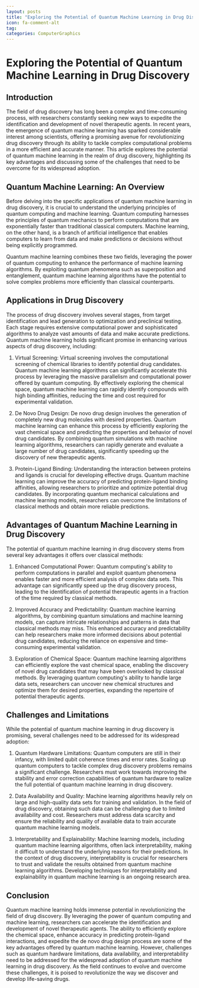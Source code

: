 ```yaml
---
layout: posts
title: "Exploring the Potential of Quantum Machine Learning in Drug Discovery"
icon: fa-comment-alt
tag:      
categories: ComputerGraphics
---
```



# Exploring the Potential of Quantum Machine Learning in Drug Discovery

## Introduction

The field of drug discovery has long been a complex and time-consuming process, with researchers constantly seeking new ways to expedite the identification and development of novel therapeutic agents. In recent years, the emergence of quantum machine learning has sparked considerable interest among scientists, offering a promising avenue for revolutionizing drug discovery through its ability to tackle complex computational problems in a more efficient and accurate manner. This article explores the potential of quantum machine learning in the realm of drug discovery, highlighting its key advantages and discussing some of the challenges that need to be overcome for its widespread adoption.

## Quantum Machine Learning: An Overview

Before delving into the specific applications of quantum machine learning in drug discovery, it is crucial to understand the underlying principles of quantum computing and machine learning. Quantum computing harnesses the principles of quantum mechanics to perform computations that are exponentially faster than traditional classical computers. Machine learning, on the other hand, is a branch of artificial intelligence that enables computers to learn from data and make predictions or decisions without being explicitly programmed.

Quantum machine learning combines these two fields, leveraging the power of quantum computing to enhance the performance of machine learning algorithms. By exploiting quantum phenomena such as superposition and entanglement, quantum machine learning algorithms have the potential to solve complex problems more efficiently than classical counterparts.

## Applications in Drug Discovery

The process of drug discovery involves several stages, from target identification and lead generation to optimization and preclinical testing. Each stage requires extensive computational power and sophisticated algorithms to analyze vast amounts of data and make accurate predictions. Quantum machine learning holds significant promise in enhancing various aspects of drug discovery, including:

1. Virtual Screening: Virtual screening involves the computational screening of chemical libraries to identify potential drug candidates. Quantum machine learning algorithms can significantly accelerate this process by leveraging the massive parallelism and computational power offered by quantum computing. By effectively exploring the chemical space, quantum machine learning can rapidly identify compounds with high binding affinities, reducing the time and cost required for experimental validation.

2. De Novo Drug Design: De novo drug design involves the generation of completely new drug molecules with desired properties. Quantum machine learning can enhance this process by efficiently exploring the vast chemical space and predicting the properties and behavior of novel drug candidates. By combining quantum simulations with machine learning algorithms, researchers can rapidly generate and evaluate a large number of drug candidates, significantly speeding up the discovery of new therapeutic agents.

3. Protein-Ligand Binding: Understanding the interaction between proteins and ligands is crucial for developing effective drugs. Quantum machine learning can improve the accuracy of predicting protein-ligand binding affinities, allowing researchers to prioritize and optimize potential drug candidates. By incorporating quantum mechanical calculations and machine learning models, researchers can overcome the limitations of classical methods and obtain more reliable predictions.

## Advantages of Quantum Machine Learning in Drug Discovery

The potential of quantum machine learning in drug discovery stems from several key advantages it offers over classical methods:

1. Enhanced Computational Power: Quantum computing's ability to perform computations in parallel and exploit quantum phenomena enables faster and more efficient analysis of complex data sets. This advantage can significantly speed up the drug discovery process, leading to the identification of potential therapeutic agents in a fraction of the time required by classical methods.

2. Improved Accuracy and Predictability: Quantum machine learning algorithms, by combining quantum simulations and machine learning models, can capture intricate relationships and patterns in data that classical methods may miss. This enhanced accuracy and predictability can help researchers make more informed decisions about potential drug candidates, reducing the reliance on expensive and time-consuming experimental validation.

3. Exploration of Chemical Space: Quantum machine learning algorithms can efficiently explore the vast chemical space, enabling the discovery of novel drug candidates that may have been overlooked by classical methods. By leveraging quantum computing's ability to handle large data sets, researchers can uncover new chemical structures and optimize them for desired properties, expanding the repertoire of potential therapeutic agents.

## Challenges and Limitations

While the potential of quantum machine learning in drug discovery is promising, several challenges need to be addressed for its widespread adoption:

1. Quantum Hardware Limitations: Quantum computers are still in their infancy, with limited qubit coherence times and error rates. Scaling up quantum computers to tackle complex drug discovery problems remains a significant challenge. Researchers must work towards improving the stability and error correction capabilities of quantum hardware to realize the full potential of quantum machine learning in drug discovery.

2. Data Availability and Quality: Machine learning algorithms heavily rely on large and high-quality data sets for training and validation. In the field of drug discovery, obtaining such data can be challenging due to limited availability and cost. Researchers must address data scarcity and ensure the reliability and quality of available data to train accurate quantum machine learning models.

3. Interpretability and Explainability: Machine learning models, including quantum machine learning algorithms, often lack interpretability, making it difficult to understand the underlying reasons for their predictions. In the context of drug discovery, interpretability is crucial for researchers to trust and validate the results obtained from quantum machine learning algorithms. Developing techniques for interpretability and explainability in quantum machine learning is an ongoing research area.

## Conclusion

Quantum machine learning holds immense potential in revolutionizing the field of drug discovery. By leveraging the power of quantum computing and machine learning, researchers can accelerate the identification and development of novel therapeutic agents. The ability to efficiently explore the chemical space, enhance accuracy in predicting protein-ligand interactions, and expedite the de novo drug design process are some of the key advantages offered by quantum machine learning. However, challenges such as quantum hardware limitations, data availability, and interpretability need to be addressed for the widespread adoption of quantum machine learning in drug discovery. As the field continues to evolve and overcome these challenges, it is poised to revolutionize the way we discover and develop life-saving drugs.